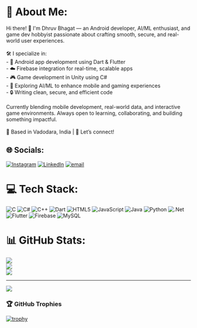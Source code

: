 # 💫 About Me:
Hi there! 👋 I'm Dhruv Bhagat — an Android developer, AI/ML enthusiast, and game dev hobbyist passionate about crafting smooth, secure, and real-world user experiences.<br><br>🛠️ I specialize in:<br>- 📱 Android app development using Dart & Flutter<br>- ☁️ Firebase integration for real-time, scalable apps<br>- 🎮 Game development in Unity using C#<br>- 🤖 Exploring AI/ML to enhance mobile and gaming experiences<br>- 🔒 Writing clean, secure, and efficient code<br><br>Currently blending mobile development, real-world data, and interactive game environments. Always open to learning, collaborating, and building something impactful.<br><br>📍 Based in Vadodara, India | 💬 Let’s connect!<br>


## 🌐 Socials:
[![Instagram](https://img.shields.io/badge/Instagram-%23E4405F.svg?logo=Instagram&logoColor=white)](https://instagram.com/dhruvv.bhagat) [![LinkedIn](https://img.shields.io/badge/LinkedIn-%230077B5.svg?logo=linkedin&logoColor=white)](https://linkedin.com/in/www.linkedin.com/in/dhruv-bhagat-0a289a284) [![email](https://img.shields.io/badge/Email-D14836?logo=gmail&logoColor=white)](mailto:bhagatdhruv2005@gmail.com) 

# 💻 Tech Stack:
![C](https://img.shields.io/badge/c-%2300599C.svg?style=for-the-badge&logo=c&logoColor=white) ![C#](https://img.shields.io/badge/c%23-%23239120.svg?style=for-the-badge&logo=csharp&logoColor=white) ![C++](https://img.shields.io/badge/c++-%2300599C.svg?style=for-the-badge&logo=c%2B%2B&logoColor=white) ![Dart](https://img.shields.io/badge/dart-%230175C2.svg?style=for-the-badge&logo=dart&logoColor=white) ![HTML5](https://img.shields.io/badge/html5-%23E34F26.svg?style=for-the-badge&logo=html5&logoColor=white) ![JavaScript](https://img.shields.io/badge/javascript-%23323330.svg?style=for-the-badge&logo=javascript&logoColor=%23F7DF1E) ![Java](https://img.shields.io/badge/java-%23ED8B00.svg?style=for-the-badge&logo=openjdk&logoColor=white) ![Python](https://img.shields.io/badge/python-3670A0?style=for-the-badge&logo=python&logoColor=ffdd54) ![.Net](https://img.shields.io/badge/.NET-5C2D91?style=for-the-badge&logo=.net&logoColor=white) ![Flutter](https://img.shields.io/badge/Flutter-%2302569B.svg?style=for-the-badge&logo=Flutter&logoColor=white) ![Firebase](https://img.shields.io/badge/firebase-a08021?style=for-the-badge&logo=firebase&logoColor=ffcd34) ![MySQL](https://img.shields.io/badge/mysql-4479A1.svg?style=for-the-badge&logo=mysql&logoColor=white)
# 📊 GitHub Stats:
![](https://github-readme-stats.vercel.app/api?username=Dhruvbhagat24&theme=dark&hide_border=false&include_all_commits=false&count_private=false)<br/>
![](https://nirzak-streak-stats.vercel.app/?user=Dhruvbhagat24&theme=dark&hide_border=false)<br/>
![](https://github-readme-stats.vercel.app/api/top-langs/?username=Dhruvbhagat24&theme=dark&hide_border=false&include_all_commits=false&count_private=false&layout=compact)

---
[![](https://visitcount.itsvg.in/api?id=Dhruvbhagat24&icon=0&color=0)](https://visitcount.itsvg.in)

### 🏆 GitHub Trophies

[![trophy](https://github-profile-trophy.vercel.app/?username=ryo-ma&theme=buddhism)](https://github.com/ryo-ma/github-profile-trophy)

<!-- Proudly created with GPRM ( https://gprm.itsvg.in ) -->
